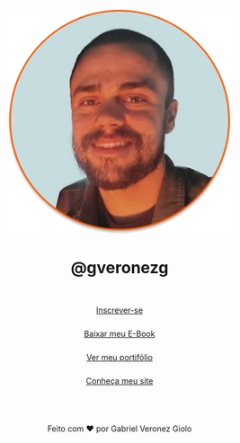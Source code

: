 <head>
    <p align="center">
      <img width="400em" src="https://github.com/gveronezg/gveronezg/raw/main/GVG.png" alt="gveronezg"/>
    </p> 
  </div>
  <h1 style="text-align: center;" align="center">@gveronezg</h1>
</head>
<body style="background-image: url(https://github.com/gveronezg/gveronezg/raw/main/backG.jpg);" alt="backgr" width="300" height="300">
  <div align="center">
    <ul style="list-style: none; width: 300px; list-style: none; display: flex; flex-direction: column; gap: 10px; padding: 30px 0 40px 0;">
      <li style="height: 30px; border: 1px solid rgba(255, 255, 255, 0.5); border-radius: 8px;">
        <a style="align-items: center;" href="#">Inscrever-se</a>
      </li>
      <li style="height: 30px; border: 1px solid rgba(255, 255, 255, 0.5); border-radius: 8px;">
        <a href="#">Baixar meu E-Book</a>
      </li>
      <li style="height: 30px; border: 1px solid rgba(255, 255, 255, 0.5); border-radius: 8px;">
        <a href="#">Ver meu portifólio</a>
      </li>
      <li style="height: 30px; border: 1px solid rgba(255, 255, 255, 0.5); border-radius: 8px;">
        <a href="#" target="_blank">Conheça meu site</a>
      </li>
    </ul>
    <div id="social-links">
      <a
        href="https://www.linkedin.com/in/gabriel-veronez-giolo-70a348193/"
        target="_blank"
      >
        <ion-icon name="logo-linkedin"></ion-icon>
      </a>
      <a href="https://github.com/gveronezg" target="_blank">
        <ion-icon name="logo-github"></ion-icon>
      </a>
      <a href="https://www.facebook.com/gabrielveronezgiolo" target="_blank">
        <ion-icon name="logo-facebook"></ion-icon>
      </a>
      <a href="https://www.instagram.com/gveronezg/" target="_blank">
        <ion-icon name="logo-instagram"></ion-icon>
      </a>
    </div>
    <footer>Feito com ❤️ por Gabriel Veronez Giolo</footer>
  </div>
  <script
    type="module"
    src="https://unpkg.com/ionicons@7.1.0/dist/ionicons/ionicons.esm.js"
  ></script>
  <script
    nomodule
    src="https://unpkg.com/ionicons@7.1.0/dist/ionicons/ionicons.js"
  ></script>
</body>
